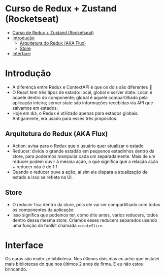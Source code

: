 # Curso de Redux + Zustand (Rocketseat)

<!--toc:start-->

- [Curso de Redux + Zustand (Rocketseat)](#curso-de-redux-zustand-rocketseat)
- [Introdução](#introdução)
  - [Arquitetura do Redux (AKA Flux)](#arquitetura-do-redux-aka-flux)
  - [Store](#store)
- [Interface](#interface)
<!--toc:end-->

# Introdução

- A diferença entre Redux e ContextAPI é que os dois são diferentes :shrug:
- O React tem três tipos de estado: local, global e server state. Local é aquele dentro do componente; global é aquele compartilhado pela aplicação inteira; server state são informações recebidas via API que salvamos em estados.
- Hoje em dia, o Redux é utilizado apenas para estados globais. Antigamente, era usado para esses três propósitos.

## Arquitetura do Redux (AKA Flux)

- Action: avisa para o Redux que o usuário quer atualizar o estado
- Reducer: divide o grande estadão em pequenos estadinhos dentro da store, para podermos manipular cada um separadamente. Mais de um reducer podem ouvir à mesma ação, o que significa que a relação ação + reducer não é de 1:1
- Quando o reducer ouve a ação, aí sim ele dispara a atualização de estado e isso se reflete na UI.

## Store

- O reducer fica dentro da store, pois ele vai ser compartilhado com todos os componentes da aplicação
- Isso significa que podemos ter, como dito antes, vários reducers, todos dentro dessa mesma store. Criamos esses reducers separados usando uma função do toolkit chamada `createSlice`.

# Interface

Os caras são muito zé biblioteca. Nos últimos dois dias eu acho que instalei mais bibliotecas do que nos últimos 2 anos de firma. E eu não estou brincando.
